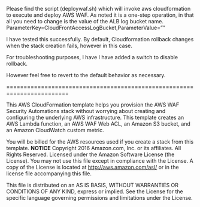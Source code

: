 
Please find the script (deploywaf.sh) which will invoke aws cloudformation to execute and deploy AWS  WAF.
As noted it is a one-step operation, in that all you need to change is the value of the ALB log bucket name.
ParameterKey=CloudFrontAccessLogBucket,ParameterValue=”<alb-log-bucket>”
 
I have tested this successfully.
By default, Cloudformation rollback changes when the stack creation fails, however in this case.
 
For troubleshooting purposes, I have I have added a switch to disable rollback.
 
However feel free to revert to the default behavior as necessary.

========================================================================


This AWS CloudFormation template helps you provision the AWS WAF Security Automations stack without worrying about creating and configuring the underlying AWS infrastructure. This template creates an AWS Lambda function, an AWS WAF Web ACL, an Amazon S3 bucket, and an Amazon CloudWatch custom metric. 

You will be billed for the AWS resources used if you create a stack from this template. **NOTICE** Copyright 2016 Amazon.com, Inc. or its affiliates. All Rights Reserved. Licensed under the Amazon Software License (the License). You may not use this file except in compliance with the License. A copy of the License is located at http://aws.amazon.com/asl/ or in the license file accompanying this file. 


This file is distributed on an AS IS BASIS, WITHOUT WARRANTIES OR CONDITIONS OF ANY KIND, express or implied. See the License for the specific language governing permissions and limitations under the License.
